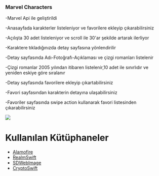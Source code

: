 ### Marvel Characters
-Marvel Api ile geliştirildi

-Anasayfada karakterler listeleniyor ve favorilere ekleyip çıkarabilirsiniz

-Açılışta 30 adet listeleniyor ve scroll ile 30'ar şekilde artarak ilerliyor

-Karaktere tıkladığınızda detay sayfasına yönlendirilir

-Detay sayfasında Adı-Fotoğrafı-Açıklaması ve çizgi romanları listelenir

-Çizgi romanlar 2005 yılından itibaren listelenir,10 adet ile sınırlıdır ve yeniden eskiye göre sıralanır

-Detay sayfasında favorilere ekleyip çıkartabilirsiniz

-Favori sayfasından karakterin detayına ulaşabilirsiniz

-Favoriler sayfasında swipe action kullanarak favori listesinden çıkarabilirsiniz




 ![](https://github.com/kaanizgi/Marvel_/blob/main/gif/Simulator%20Screen%20Recording%20-%20iPhone%2013%20Pro%20Max%20-%202022-01-16%20at%2017.26.00.gif)

# Kullanılan Kütüphaneler
- [Alamofire]
- [RealmSwift]
- [SDWebImage]
- [CryptoSwift]	


	
[Alamofire]: <https://github.com/Alamofire/Alamofire>
[RealmSwift]: <https://github.com/realm/realm-swift>
[SDWebImage]: <https://github.com/SDWebImage/SDWebImage>
[CryptoSwift]: <https://github.com/krzyzanowskim/CryptoSwift>
